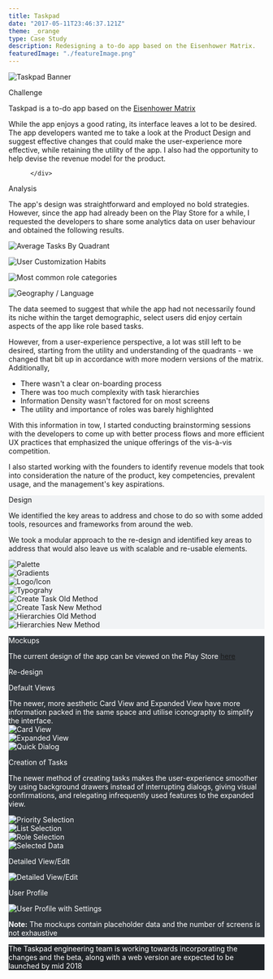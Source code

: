 ```yaml
---
title: Taskpad
date: "2017-05-11T23:46:37.121Z"
theme: _orange
type: Case Study
description: Redesigning a to-do app based on the Eisenhower Matrix. 
featuredImage: "./featureImage.png"
---
```


<img src="./featureImage.png" alt="Taskpad Banner">

<div class="sec-2">
          <div class="hl">
                <p class="heading__gray">Challenge</p>
          </div>
<div class="pr">

Taskpad is a to-do app based on the [Eisenhower Matrix](http://www.eisenhower.me)

While the app enjoys a good rating, its interface leaves a lot to be desired. The app developers wanted me to take a look at the Product Design and suggest effective changes that could make the user-experience more effective, while retaining the utility of the app. I also had the opportunity to help devise the revenue model for the product.

          </div>
</div>

<div class="sec-2">
          <div class="hl">
                <p class="heading__gray">Analysis</p>
          </div>
<div class="pr">

The app's design was straightforward and employed no bold strategies. However, since the app had already been on the Play Store for a while, I requested the developers to share some analytics data on user behaviour and obtained the following results.
</div>
</div>

<div class="m0 center ph5-ns">
<div class="cf">
<div class="fl w-50 w-25-ns pr2">

![Average Tasks By Quadrant](./data/average.png)

</div>
<div class="fl w-50 w-25-ns pr2">

![User Customization Habits](./data/custom.png)

</div>
<div class="fl w-50 w-25-ns pr2">

![Most common role categories](./data/categories.png)

</div>

<div class="fl w-50 w-25-ns pr2">

![Geography / Language](./data/geography.png)

</div>
</div>
</div>

<div class="sec-2">
          <div class="hl">
                <p class="heading__gray"></p>
          </div>
<div class="pr">

The data seemed to suggest that while the app had not necessarily found its niche within the target demographic, select users did enjoy certain aspects of the app like role based tasks. 


However, from a user-experience perspective, a lot was still left to be desired, starting from the utility and understanding of the quadrants - we changed that bit up in accordance with more modern versions of the matrix. Additionally, 

* There wasn't a clear on-boarding process
* There was too much complexity with task hierarchies
* Information Density wasn't factored for on most screens
* The utility and importance of roles was barely highlighted


With this information in tow, I started conducting brainstorming sessions with the developers to come up with better process flows and more efficient UX practices that emphasized the unique offerings of the vis-à-vis competition.

I also started working with the founders to identify revenue models that took into consideration the nature of the product, key competencies, prevalent usage, and the management's key aspirations.


</div>
</div>


<div class="cs-fw" style="background-color: #F1F3F5">

<div class="sec-2">
          <div class="hl">
                <p class="heading__color">Design</p>
          </div>
<div class="pr">

We identified the key areas to address and chose to do so with some added tools, resources and frameworks from around the web. 

We took a modular approach to the re-design and identified key areas to address that would also leave us with scalable and re-usable elements.

</div>
</div>	


<div class="m0 center ph5-ns">
<div class="cf">
<div class="fl w-50 w-25-ns pr2 pb2-ns">

<img src="./design/palette.png" alt="Palette">

</div>
<div class="fl w-50 w-25-ns pr2 mb2-ns">

<img src="./design/gradients.png" alt="Gradients">

</div>
<div class="fl w-50 w-25-ns pr2">

<img src="./design/icon.png" alt="Logo/Icon">

</div>

<div class="fl w-50 w-25-ns pr2">

<img src="./design/typography.png" alt="Typograhy">

</div>
</div>
</div>


<div class="cf">
<div class="fl w-100 w-50-ns">

<img src="./design/createtask1.png" alt="Create Task Old Method">

</div>
<div class="fl w-100 w-50-ns">

<img src="./design/createtask2.png" alt="Create Task New Method">

</div>
</div>



<div class="cf">
<div class="fl w-100 w-50-ns">

<img src="./design/hierarchies1.png" alt="Hierarchies Old Method">

</div>
<div class="fl w-100 w-50-ns">

<img src="./design/hierarchies2.png" alt="Hierarchies New Method">

</div>
</div>
</div>
</div>

<div class="cs-fw pv4" style="background-color: #343A40; color: white">
<div class="sec-2">
          <div class="hl">
                <p class="heading__color">Mockups</p>
          </div>
<div class="pr">

<p>The current design of the app can be viewed on the Play Store <a href="https://play.google.com/store/apps/details?id=com.pv.lite.taskpad&hl=en" rel="noopener" target="_blank">here</a></p>

</div>
</div>

<div class="sec-2">
          <div class="hl">
                <p class="heading__gray">Re-design</p>
          </div>
<div class="pr">

<p class="captions">Default Views</p>
The newer, more aesthetic Card View and Expanded View have more information packed in the same space and utilise iconography to simplify the interface.

<div class="cf mt5">
<div class="fl w-100 w-third-ns">

<img src="./mockups/cardview.png" alt="Card View">

</div>
<div class="fl w-50 w-third-ns">

<img src="./mockups/expandedview.png" alt="Expanded View">

</div>
<div class="fl w-50 w-third-ns">

<img src="./mockups/dialog.png" alt="Quick Dialog">

</div>

</div>

</div>
</div>

<div class="sec-2">
          <div class="hl">
                <p class="heading__gray"></p>
          </div>
<div class="pr-r">

<p class="captions">Creation of Tasks</p>
<p class="w-80-ns">The newer method of creating tasks makes the user-experience smoother by using background drawers instead of interrupting dialogs, giving visual confirmations, and relegating infrequently used features to the expanded view. </p>

<div class="cf mt5">
<div class="fl w-50 w-25-ns">


<img src="./mockups/msgpriority.png" alt="Priority Selection">

</div>
<div class="fl w-50 w-25-ns">

<img src="./mockups/msglists.png" alt="List Selection">

</div>
<div class="fl w-50 w-25-ns">

<img src="./mockups/msgrole.png" alt="Role Selection">

</div>
<div class="fl w-50 w-25-ns">

<img src="./mockups/msgselect.png" alt="Selected Data">

</div>

</div>

</div>
</div>

<div class="sec-2">
      		<div class="hl">
                <p class="heading__gray"></p>
          </div>
<div class="pr-r">
<div class="cf mt5">

<div class="fl w-50 w-25-ns">
<p class="captions tc">Detailed View/Edit</p>
<img src="./mockups/viewedit.png" alt="Detailed View/Edit">
</div>

<div class="fl w-50 w-25-ns">
<p class="captions tc">User Profile</p>
<img src="./mockups/profile.png" alt="User Profile with Settings">
</div>

</div>

</div>
</div>

<p class="tc pv4"><b>Note:</b> The mockups contain placeholder data and the number of screens is not exhaustive</p>

</div>

<div class="cs-fw" style="background-color: #212529; color: white">
<div class="cs">

<p class="tc pv4">The Taskpad engineering team is working towards incorporating the changes and the beta, along with a web version are expected to be launched by mid 2018</p>

</div>	

</div>





